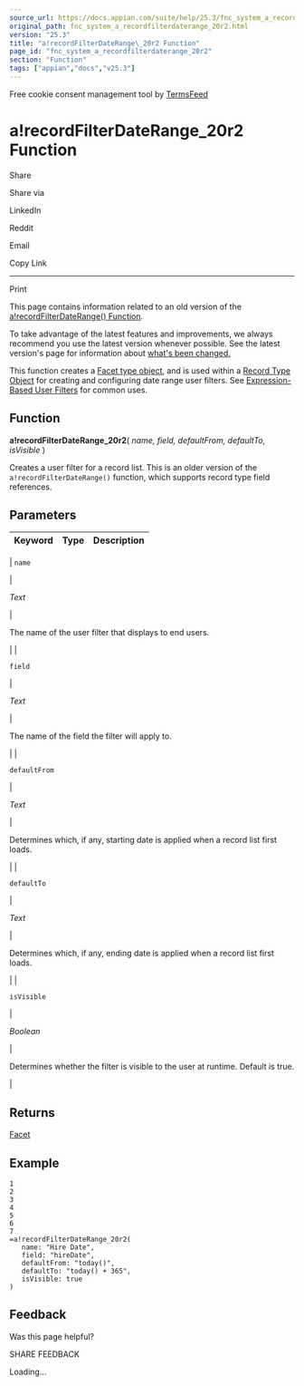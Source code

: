 ```yaml
---
source_url: https://docs.appian.com/suite/help/25.3/fnc_system_a_recordfilterdaterange_20r2.html
original_path: fnc_system_a_recordfilterdaterange_20r2.html
version: "25.3"
title: "a!recordFilterDateRange\_20r2 Function"
page_id: "fnc_system_a_recordfilterdaterange_20r2"
section: "Function"
tags: ["appian","docs","v25.3"]
---
```



Free cookie consent management tool by [TermsFeed](https://www.termsfeed.com/)

# a!recordFilterDateRange\_20r2 Function

Share

Share via

LinkedIn

Reddit

Email

Copy Link

* * *

Print

This page contains information related to an old version of the [a!recordFilterDateRange() Function](/suite/help/25.3/fnc_system_a_recordfilterdaterange.html).

To take advantage of the latest features and improvements, we always recommend you use the latest version whenever possible. See the latest version's page for information about [what's been changed.](/suite/help/25.3/fnc_system_a_recordfilterdaterange.html#Old_Version)

This function creates a [Facet type object](Appian_Data_Types.html#facet), and is used within a [Record Type Object](Record_Type_Object.html) for creating and configuring date range user filters. See [Expression-Based User Filters](filter-the-record-list.html#expression-user-filter-configuration) for common uses.

## Function

**a!recordFilterDateRange\_20r2**( _name, field, defaultFrom, defaultTo, isVisible_ )

Creates a user filter for a record list. This is an older version of the `a!recordFilterDateRange()` function, which supports record type field references.

## Parameters

| Keyword | Type | Description |
| --- | --- | --- |
|
`name`

 |

_Text_

 |

The name of the user filter that displays to end users.

 |
|

`field`

 |

_Text_

 |

The name of the field the filter will apply to.

 |
|

`defaultFrom`

 |

_Text_

 |

Determines which, if any, starting date is applied when a record list first loads.

 |
|

`defaultTo`

 |

_Text_

 |

Determines which, if any, ending date is applied when a record list first loads.

 |
|

`isVisible`

 |

_Boolean_

 |

Determines whether the filter is visible to the user at runtime. Default is true.

 |

## Returns

[Facet](Appian_Data_Types.html#facet)

## Example

```
1
2
3
4
5
6
7
=a!recordFilterDateRange_20r2(
   name: "Hire Date",
   field: "hireDate",
   defaultFrom: "today()",
   defaultTo: "today() + 365",
   isVisible: true
)
```

## Feedback

Was this page helpful?

SHARE FEEDBACK

Loading...